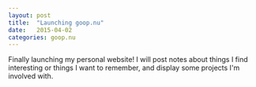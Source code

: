 ```yaml
---
layout: post
title:  "Launching goop.nu"
date:   2015-04-02
categories: goop.nu
---
```


Finally launching my personal website! I will post notes about things I find interesting or things I want to remember, and display some projects I'm involved with. 